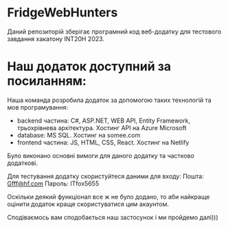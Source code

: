 # FridgeWebHunters
Даний репозиторій зберігає програмний код веб-додатку для тестового завдання хакатону INT20H 2023.
# Наш додаток доступний за посиланням: 

Наша команда розробила додаток за допомогою таких технологій та мов програмування:
- backend частина: C#, ASP.NET, WEB API, Entity Framework, трьохрівнева архітектура. Хостинг API на Azure Microsoft
- database: MS SQL. Хостинг на somee.com
- frontend частина: JS, HTML, CSS, React. Хостинг на Netlify

Було виконано основні вимоги для даного додатку та частково додаткові.

Для тестування додатку скористуйтеся даними для входу: 
Пошта: Gfff@hf.com
Пароль: ITfox5655

Оскільки деякий функціонал все ж не було додано, то аби найкраще оцінити додаток краще скористуватися цим акаунтом.

Сподіваємось вам сподобається наш застосунок і ми пройдемо далі)))
